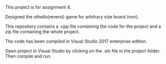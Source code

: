 This project is for assignment 4.

Designed the othello(reversi) game for arbitrary size board (nxn).

This repository contains a .cpp file containing the code for the project
and a zip file containing the whole project.

The code has been compiled in Visual Studio 2017 enterprise edition.

Open project in Visual Studio by clicking on the .sln file in the project folder.
Then compile and run.